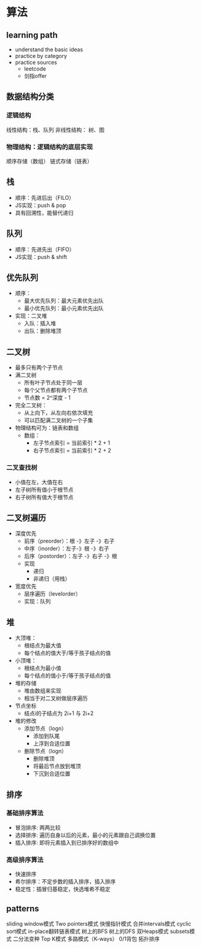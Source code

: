 # 算法

## learning path
- understand the basic ideas
- practice by category
- practice sources
  - leetcode
  - 剑指offer

## 数据结构分类

### 逻辑结构
线性结构：栈、队列
非线性结构： 树、图

### 物理结构：逻辑结构的底层实现
顺序存储（数组）
链式存储（链表）

## 栈
- 顺序：先进后出（FILO）
- JS实现：push & pop
- 具有回溯性，能替代递归

## 队列
- 顺序：先进先出（FIFO）
- JS实现：push & shift

## 优先队列
- 顺序：
  - 最大优先队列：最大元素优先出队
  - 最小优先队列：最小元素优先出队
- 实现：二叉堆
  - 入队：插入堆
  - 出队：删除堆顶

## 二叉树
- 最多只有两个子节点
- 满二叉树
  - 所有叶子节点处于同一层
  - 每个父节点都有两个子节点
  - 节点数 = 2^深度 - 1
- 完全二叉树：
  - 从上向下，从左向右依次填充
  - 可以匹配满二叉树的一个子集
- 物理结构可为：链表和数组
  - 数组：
    - 左子节点索引 = 当前索引 * 2 + 1
    - 右子节点索引 = 当前索引 * 2 + 2

### 二叉查找树
- 小值在左，大值在右
- 左子树所有值小于根节点
- 右子树所有值大于根节点


## 二叉树遍历
- 深度优先
  - 前序（preorder）：根 -》左子 -》右子
  - 中序（inorder）：左子-》根 -》右子
  - 后序（postorder）：左子 -》右子 -》根
  - 实现
    - 递归
    - 非递归（用栈）
- 宽度优先
  - 层序遍历（levelorder）
  - 实现：队列

## 堆
- 大顶堆：
  - 根结点为最大值
  - 每个结点的值大于/等于孩子结点的值
- 小顶堆：
  - 根结点为最小值
  - 每个结点的值小于/等于孩子结点的值
- 堆的存储
  - 堆由数组来实现
  - 相当于对二叉树做层序遍历
- 节点坐标
  - 结点i的子结点为 2i+1 与 2i+2
- 堆的修改
  - 添加节点（logn）
    - 添加到队尾
    - 上浮到合适位置
  - 删除节点（logn）
    - 删除堆顶
    - 将最后节点放到堆顶
    - 下沉到合适位置


## 排序

### 基础排序算法
- 冒泡排序: 两两比较
- 选择排序: 遍历自身以后的元素，最小的元素跟自己调换位置
- 插入排序: 即将元素插入到已排序好的数组中

### 高级排序算法
- 快速排序
- 希尔排序：不定步数的插入排序，插入排序
- 稳定性：插冒归基稳定，快选堆希不稳定



## patterns
sliding window模式
Two pointers模式
快慢指针模式
合并intervals模式
cyclic sort模式
in-place翻转链表模式
树上的BFS
树上的DFS
双Heaps模式
subsets模式
二分法变种
Top K模式
多路模式（K-ways）
0/1背包
拓扑排序